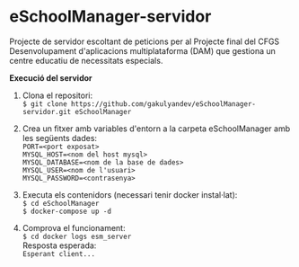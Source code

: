 # eSchoolManager-servidor

Projecte de servidor escoltant de peticions per al Projecte final del CFGS Desenvolupament d'aplicacions multiplataforma (DAM) que gestiona un centre educatiu de necessitats especials.


**Execució del servidor**

1. Clona el repositori:\
`$ git clone https://github.com/gakulyandev/eSchoolManager-servidor.git eSchoolManager`

2. Crea un fitxer amb variables d'entorn a la carpeta eSchoolManager amb les següents dades:\
`PORT=<port exposat>`\
`MYSQL_HOST=<nom del host mysql>`\
`MYSQL_DATABASE=<nom de la base de dades>`\
`MYSQL_USER=<nom de l'usuari>`\
`MYSQL_PASSWORD=<contrasenya>`

3. Executa els contenidors (necessari tenir docker instal·lat):\
`$ cd eSchoolManager`\
`$ docker-compose up -d`

4. Comprova el funcionament:\
`$ cd docker logs esm_server`\
Resposta esperada:\
`Esperant client...`
 
